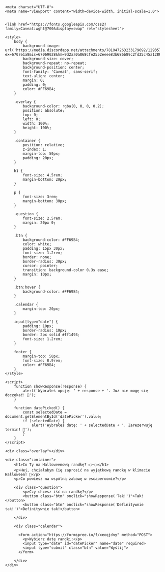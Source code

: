 <!DOCTYPE html>

<head>

    <meta charset="UTF-8">
    <meta name="viewport" content="width=device-width, initial-scale=1.0">
    

    <link href="https://fonts.googleapis.com/css2?family=Caveat:wght@700&display=swap" rel="stylesheet">

    <style>
        body {
            background-image: url('https://media.discordapp.net/attachments/781047263233179692/1293577746374463499/Projekt_bez_nazwy.png?ex=6707e1a8&is=67069028&hm=9d2aa0a868cfe2552eeee83b686b89c2fd25c45a12806186667cd6045f264bac&=&format=webp&quality=lossless&width=1062&height=753'); 
            background-size: cover;
            background-repeat: no-repeat;
            background-position: center;
            font-family: 'Caveat', sans-serif; 
            text-align: center;
            margin: 0;
            padding: 0;
            color: #FF69B4;
        }

        .overlay {
            background-color: rgba(0, 0, 0, 0.2); 
            position: absolute;
            top: 0;
            left: 0;
            width: 100%;
            height: 100%;
        }

        .container {
            position: relative;
            z-index: 1;
            margin-top: 50px;
            padding: 20px;
        }

        h1 {
            font-size: 4.5rem;
            margin-bottom: 20px;
        }

        p {
            font-size: 3rem;
            margin-bottom: 30px;
        }

        .question {
            font-size: 2.5rem;
            margin: 20px 0;
        }

        .btn {
            background-color: #FF69B4;
            color: white;
            padding: 15px 30px;
            font-size: 1.2rem;
            border: none;
            border-radius: 30px;
            cursor: pointer;
            transition: background-color 0.3s ease;
            margin: 10px;
        }

        .btn:hover {
            background-color: #FF69B4;
        }

        .calendar {
            margin-top: 20px;
        }

        input[type="date"] {
            padding: 10px;
            border-radius: 10px;
            border: 2px solid #ff1493;
            font-size: 1.2rem;
        }

        footer {
            margin-top: 50px;
            font-size: 0.9rem;
            color: #FF69B4;
        }
    </style>

    <script>
        function showResponse(response) {
            alert('Wybrałeś opcję: ' + response + '. Już nie mogę się doczekać! 🎉');
        }

        function datePicked() {
            const selectedDate = document.getElementById('datePicker').value;
            if (selectedDate) {
                alert('Wybrałeś datę: ' + selectedDate + '. Zarezerwuję termin! 📅');
            }
        }
    </script>
</head>
<body>

    <div class="overlay"></div> 

    <div class="container">
        <h1>Co Ty na Halloweenową randkę? 👉👈</h1>
        <p>Hej, chciałabym Cię zaprosić na wyjątkową randkę w klimacie Halloween! 🎃</p>
        <p>Co powiesz na wspólną zabawę w escaperoomie?</p>

        <div class="question">
            <p>Czy chcesz iść na randkę?</p>
            <button class="btn" onclick="showResponse('Tak!')">Tak!</button>
            <button class="btn" onclick="showResponse('Definitywnie tak!')">Definitywnie tak!</button>

        </div>

        <div class="calendar">

          <form action="https://formspree.io/f/xeoqjdny" method="POST">
            <p>Wybierz datę randki:</p>
            <input type="date" id="datePicker" name="date" required>
            <input type="submit" class="btn" value="Wyślij">
          </form>

        </div>
    </div>

</body>
</html>
